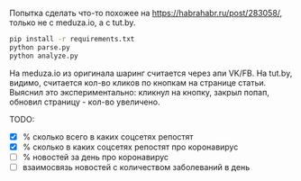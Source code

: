 Попытка сделать что-то похожее на https://habrahabr.ru/post/283058/, только не с meduza.io, а с tut.by.

```bash
pip install -r requirements.txt
python parse.py
python analyze.py
```

На meduza.io из оригинала шаринг считается через апи VK/FB. На tut.by, видимо, считается кол-во кликов по кнопкам на странице статьи. Выяснил это экспериментально: кликнул на кнопку, закрыл попап, обновил страницу - кол-во увеличено.

TODO:
- [x] % сколько всего в каких соцсетях репостят
- [x] % сколько в каких соцсетях репостят про коронавирус
- [ ] % новостей за день про коронавирус
- [ ] взаимосвязь новостей с количеством заболеваний в день
